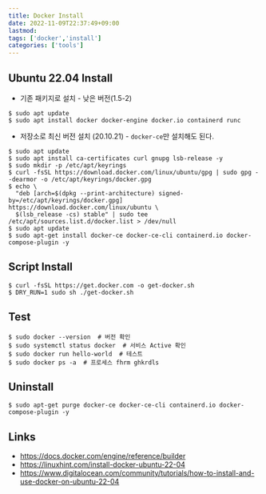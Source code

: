 ```yaml
---
title: Docker Install
date: 2022-11-09T22:37:49+09:00
lastmod:
tags: ['docker','install']
categories: ['tools']
---
```


## Ubuntu 22.04 Install

* 기존 패키지로 설치 - 낮은 버전(1.5-2)
```console
$ sudo apt update
$ sudo apt install docker docker-engine docker.io containerd runc
```

* 저장소로 최신 버전 설치 (20.10.21) - `docker-ce`만 설치해도 된다.
```console
$ sudo apt update
$ sudo apt install ca-certificates curl gnupg lsb-release -y
$ sudo mkdir -p /etc/apt/keyrings
$ curl -fsSL https://download.docker.com/linux/ubuntu/gpg | sudo gpg --dearmor -o /etc/apt/keyrings/docker.gpg
$ echo \
  "deb [arch=$(dpkg --print-architecture) signed-by=/etc/apt/keyrings/docker.gpg] https://download.docker.com/linux/ubuntu \
  $(lsb_release -cs) stable" | sudo tee /etc/apt/sources.list.d/docker.list > /dev/null
$ sudo apt update
$ sudo apt-get install docker-ce docker-ce-cli containerd.io docker-compose-plugin -y
```

## Script Install
```console
$ curl -fsSL https://get.docker.com -o get-docker.sh
$ DRY_RUN=1 sudo sh ./get-docker.sh
```

## Test 
```console
$ sudo docker --version  # 버전 확인
$ sudo systemctl status docker  # 서비스 Active 확인
$ sudo docker run hello-world  # 테스트
$ sudo docker ps -a  # 프로세스 fhrm ghkrdls
```

## Uninstall
```console
$ sudo apt-get purge docker-ce docker-ce-cli containerd.io docker-compose-plugin -y
```

## Links
* <https://docs.docker.com/engine/reference/builder>
* <https://linuxhint.com/install-docker-ubuntu-22-04>
* <https://www.digitalocean.com/community/tutorials/how-to-install-and-use-docker-on-ubuntu-22-04>
